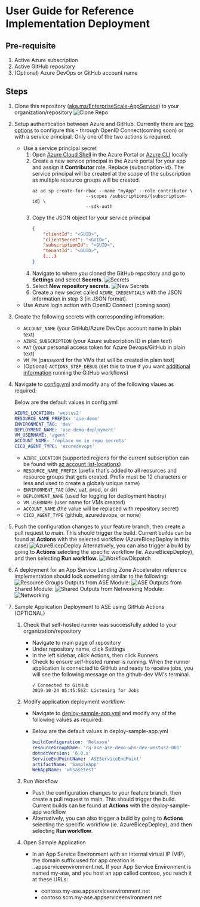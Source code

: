 # User Guide for Reference Implementation Deployment

## Pre-requisite
1. Active Azure subscription
2. Active GitHub repository
3. (Optional) Azure DevOps or GitHub account name


## Steps
1. Clone this repository ([aka.ms/EnterpriseScale-AppService](https://aka.ms/EnterpriseScale-AppService)) to your organization/repository
   ![Clone Repo](/reference-implementations/LOB-ILB-ASEv3/bicep/Images/ASE.png)
2. Setup authentication between Azure and GitHub. Currently there are [two options](https://docs.microsoft.com/en-us/azure/developer/github/connect-from-azure?tabs=azure-portal%2Cwindows) to configure this - through OpenID Connect(coming soon) or with a service principal. Only one of the two actions is required.  
   - Use a service principal secret
        1. Open [Azure Cloud Shell](https://docs.microsoft.com/en-us/azure/cloud-shell/overview) in the Azure Portal or [Azure CLI](https://docs.microsoft.com/en-us/cli/azure/install-azure-cli) locally
        2. Create a new service principal in the Azure portal for your app and assign it **Contributor** role. Replace {subscription-id}. The service principal will be created at the scope of the subscription as multiple resource groups will be created.
            ```
            az ad sp create-for-rbac --name "myApp" --role contributor \
                                --scopes /subscriptions/{subscription-id} \
                                --sdk-auth
            ```
        3. Copy the JSON object for your service principal
            ```json
            {
                "clientId": "<GUID>",
                "clientSecret": "<GUID>",
                "subscriptionId": "<GUID>",
                "tenantId": "<GUID>",
                (...)
            }
            ```
        4. Navigate to where you cloned the GitHub repository and go to **Settings** and select **Secrets**.
            ![Secrets](/reference-implementations/LOB-ILB-ASEv3/bicep/Images/Secrets.png)
        5. Select **New repository secrets**.
            ![New Secrets](/reference-implementations/LOB-ILB-ASEv3/bicep/Images/NewSecrets.png)
        6. Create a new secret called `AZURE_CREDENTIALS` with the JSON information in step 3 (in JSON format).
   - Use Azure login action with OpenID Connect (coming soon)
3. Create the following secrets with corresponding infromation:
   - `ACCOUNT_NAME` (your GitHub/Azure DevOps account name in plain text)
   - `AZURE_SUBSCRIPTION` (your Azure subscription ID in plain text)
   - `PAT` (your personal access token for Azure Devops/GitHub in plain text)
   - `VM_PW` (password for the VMs that will be created in plain text)
   - (Optional) `ACTIONS_STEP_DEBUG` (set this to true if you want [additional information](https://docs.github.com/en/actions/monitoring-and-troubleshooting-workflows/enabling-debug-logging) running the GitHub workflows)
4. Navigate to [config.yml](/reference-implementations/LOB-ILB-ASEv3/bicep/config.yml) and modify any of the following vlaues as required:
    
    Below are the default values in config.yml
    
    ```yaml
    AZURE_LOCATION: 'westus2'
    RESOURCE_NAME_PREFIX: 'ase-demo'
    ENVIRONMENT_TAG: 'dev'
    DEPLOYMENT_NAME: 'ase-demo-deployment'
    VM_USERNAME: 'agent'
    ACCOUNT_NAME: 'replace me in repo secrets'
    CICD_AGENT_TYPE: 'azuredevops'
    ```

   - `AZURE_LOCATION` (supported regions for the current subscription can be found with [az account list-locations](https://docs.microsoft.com/en-us/cli/azure/account?view=azure-cli-latest#az_account_list_locations))
   - `RESOURCE_NAME_PREFIX` (prefix that's added to all reosurces and resource groups that gets created. Prefix must be 12 characters or less and used to create a globaly unique name)
   - `ENVIRONMENT_TAG` (dev, uat, prod, or dr)
   - `DEPLOYMENT_NAME` (used for logging for deployment hisotry)
   - `VM_USERNAME` (user name for VMs created)
   - `ACCOUNT_NAME` (the value will be replaced with repository secret)
   - `CICD_AGENT_TYPE` (github, azuredevops, or none) 
5. Push the configuration changes to your feature branch, then create a pull request to main. This should trigger the build. Current builds can be found at **Actions** with the selected workflow (AzureBicepDeploy in this case)
   ![AzureBicepDeploy](/reference-implementations/LOB-ILB-ASEv3/bicep/Images/AzureBicepDeploy.png)
   Alternatively, you can also trigger a build by going to **Actions** selecting the specific workflow (ie. AzureBicepDeploy), and then selecting **Run workflow**.
   ![WorkflowDispatch](/reference-implementations/LOB-ILB-ASEv3/bicep/Images/WorkFlowDispatch.png)
6. A deployment for an App Service Landing Zone Accelerator reference implementation should look something similar to the following:
   ![Resource Groups](/reference-implementations/LOB-ILB-ASEv3/bicep/Images/ResourceGroups.png)
   Outputs from ASE Module:
   ![ASE](/reference-implementations/LOB-ILB-ASEv3/bicep/Images/ASE.png)
   Outputs from Shared Module:
   ![Shared](/reference-implementations/LOB-ILB-ASEv3/bicep/Images/Shared.png)
   Outputs from Networking Module:
   ![Networking](/reference-implementations/LOB-ILB-ASEv3/bicep/Images/Networking.png)
7. Sample Application Deployment to ASE using GitHub Actions (OPTIONAL)

    1. Check that self-hosted runner was successfully added to your organization/repository
        - Navigate to main page of repository
        - Under repository name, click Settings
        - In the left sidebar, click Actions, then click Runners
        - Check to ensure self-hosted runner is running. When the runner application is connected to GitHub and ready to receive jobs, you will see the following message on the github-dev VM's terminal.
            ```
            √ Connected to GitHub
            2019-10-24 05:45:56Z: Listening for Jobs
            ```

    2. Modify application deployment workflow:

        - Navigate to [deploy-sample-app.yml](../.github/workflows/deploy-sample-app.yml) and modify any of the following values as required:
    
        - Below are the default values in deploy-sample-app.yml
    
            ```yaml
            buildConfiguration: 'Release'
            resourceGroupName: 'rg-ase-ase-demo-whs-dev-westus2-001'
            dotnetVersion: '6.0.x'
            ServiceEndPointName: 'ASEServiceEndPoint'
            artifactName: 'SampleApp'
            WebAppName: 'whsasetest'
            ```
   3. Run Workflow
        - Push the configuration changes to your feature branch, then create a pull request to main. This should trigger the build. Current builds can be found at **Actions** with the deploy-sample-app workflow 
        - Alternatively, you can also trigger a build by going to **Actions** selecting the specific workflow (ie. AzureBicepDeploy), and then selecting **Run workflow**.
        
   4. Open Sample Application
        - In an App Service Environment with an internal virtual IP (VIP), the domain suffix used for app creation is .<asename>.appserviceenvironment.net. If your App Service Environment is named my-ase, and you host an app called contoso, you reach it at these URLs:
            - contoso.my-ase.appserviceenvironment.net
            - contoso.scm.my-ase.appserviceenvironment.net



